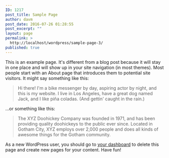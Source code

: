 ```yaml
---
ID: 1217
post_title: Sample Page
author: davm
post_date: 2016-07-26 01:28:55
post_excerpt: ""
layout: page
permalink: >
  http://localhost/wordpress/sample-page-3/
published: true
---
```

This is an example page. It's different from a blog post because it will stay in one place and will show up in your site navigation (in most themes). Most people start with an About page that introduces them to potential site visitors. It might say something like this:  <blockquote>Hi there! I'm a bike messenger by day, aspiring actor by night, and this is my website. I live in Los Angeles, have a great dog named Jack, and I like pi&#241;a coladas. (And gettin' caught in the rain.)</blockquote>  ...or something like this:  <blockquote>The XYZ Doohickey Company was founded in 1971, and has been providing quality doohickeys to the public ever since. Located in Gotham City, XYZ employs over 2,000 people and does all kinds of awesome things for the Gotham community.</blockquote>  As a new WordPress user, you should go to <a href="http:/wordpress/wp-admin/">your dashboard</a> to delete this page and create new pages for your content. Have fun!